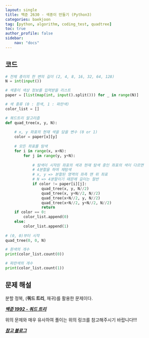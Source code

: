 ```yaml
---
layout: single
title: 백준 2630 - 색종이 만들기 (Python3)
categories: baekjoon
tag: [python, algorithm, coding_test, quadtree]
toc: true 
author_profile: false
sidebar:
    nav: "docs"
---
```


## 코드

```python
# 전체 종이의 한 변의 길이 (2, 4, 8, 16, 32, 64, 128)
N = int(input())

# 색종이 색상 정보를 입력받을 리스트
paper = [list(map(int, input().split())) for _ in range(N)]

# 색 종류 (0 : 흰색, 1 : 파란색)
color_list = []

# 쿼드트리 알고리즘
def quad_tree(x, y, N):
    
    # x, y 좌표의 현재 색을 담을 변수 (0 or 1)
    color = paper[x][y]
    
    # 모든 좌표를 탐색
    for i in range(x, x+N):
        for j in range(y, y+N):
            
            # 탐색이 시작된 좌표의 색과 현재 탐색 중인 좌표의 색이 다르면
            # 4분할을 하여 재탐색 
            # x, y => 분할된 영역의 좌측 맨 위 좌표
            # N => 4분할이기 때문에 길이는 절반
            if color != paper[i][j]:
                quad_tree(x, y, N//2)
                quad_tree(x, y+N//2, N//2)
                quad_tree(x+N//2, y, N//2)
                quad_tree(x+N//2, y+N//2, N//2)
                return
    if color == 0:
        color_list.append(0)
    else:
        color_list.append(1)
        
# (0, 0)부터 시작
quad_tree(0, 0, N)

# 흰색의 개수
print(color_list.count(0))

# 파란색의 개수
print(color_list.count(1))
```



## 문제 해설

분할 정복, (**쿼드 트리**, 재귀)를 활용한 문제이다.

***[백준 1992 - 쿼드 트리](https://yangwon-park.github.io/baekjoon/baekjoon1992/)***

위의 문제와 매우 유사하여 풀이는 위의 링크를 참고해주시기 바랍니다!!!

***[참고 블로그](https://zidarn87.tistory.com/378)***
